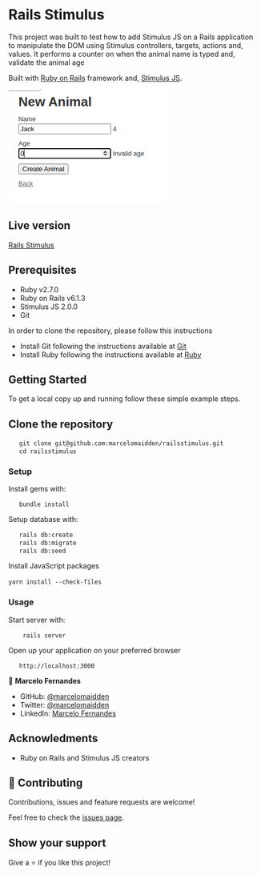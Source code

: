 # Rails Stimulus

This project was built to test how to add Stimulus JS on a Rails application to manipulate the DOM using Stimulus controllers, targets, actions and, values.
It performs a counter on when the animal name is typed and, validate the animal age

Built with [Ruby on Rails](https://rubyonrails.org/) framework and,
 [Stimulus JS](https://github.com/hotwired/stimulus).

![screenshot](./screenshot.png)

## Live version

[Rails Stimulus](http://rails-stimulus.herokuapp.com/)

## Prerequisites

- Ruby v2.7.0
- Ruby on Rails v6.1.3
- Stimulus JS 2.0.0
- Git

In order to clone the repository, please follow this instructions

- Install Git following the instructions available at [Git](https://git-scm.com/downloads) 
- Install Ruby following the instructions available at [Ruby](https://www.ruby-lang.org/en/documentation/installation/)

## Getting Started

To get a local copy up and running follow these simple example steps.

## Clone the repository

```
   git clone git@github.com:marcelomaidden/railsstimulus.git
   cd railsstimulus
```

### Setup

Install gems with:

```
   bundle install
```

Setup database with:

```
   rails db:create
   rails db:migrate
   rails db:seed
```
Install JavaScript packages 

`yarn install --check-files`

### Usage

Start server with:

```
    rails server
```

Open up your application on your preferred browser

```
   http://localhost:3000
```

👤 **Marcelo Fernandes**

- GitHub: [@marcelomaidden](https://github.com/marcelomaidden)
- Twitter: [@marcelomaidden](https://twitter.com/marcelomaidden)
- LinkedIn: [Marcelo Fernandes](https://linkedin.com/in/marcelofernandesdearaujo)

## Acknowledments
- Ruby on Rails and Stimulus JS creators

## 🤝 Contributing

Contributions, issues and feature requests are welcome!

Feel free to check the [issues page](https://github.com/marcelomaidden/railsstimulus/issues/).

## Show your support

Give a ⭐️ if you like this project!
